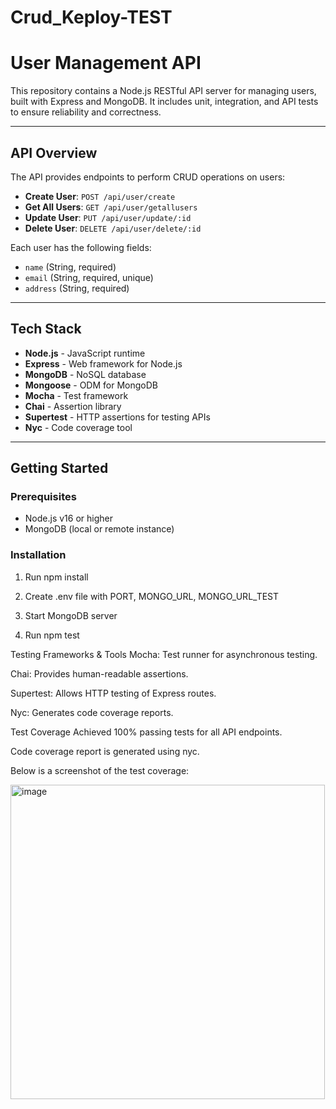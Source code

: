 # Crud_Keploy-TEST

# User Management API

This repository contains a Node.js RESTful API server for managing users, built with Express and MongoDB. It includes unit, integration, and API tests to ensure reliability and correctness.

---

## API Overview

The API provides endpoints to perform CRUD operations on users:

- **Create User**: `POST /api/user/create`
- **Get All Users**: `GET /api/user/getallusers`
- **Update User**: `PUT /api/user/update/:id`
- **Delete User**: `DELETE /api/user/delete/:id`

Each user has the following fields:

- `name` (String, required)
- `email` (String, required, unique)
- `address` (String, required)

---

## Tech Stack

- **Node.js** - JavaScript runtime
- **Express** - Web framework for Node.js
- **MongoDB** - NoSQL database
- **Mongoose** - ODM for MongoDB
- **Mocha** - Test framework
- **Chai** - Assertion library
- **Supertest** - HTTP assertions for testing APIs
- **Nyc** - Code coverage tool

---

## Getting Started

### Prerequisites

- Node.js v16 or higher
- MongoDB (local or remote instance)

### Installation

1) Run npm install

2) Create .env file with PORT, MONGO_URL, MONGO_URL_TEST

3) Start MongoDB server

4) Run npm test


Testing Frameworks & Tools
Mocha: Test runner for asynchronous testing.

Chai: Provides human-readable assertions.

Supertest: Allows HTTP testing of Express routes.

Nyc: Generates code coverage reports.

Test Coverage
Achieved 100% passing tests for all API endpoints.

Code coverage report is generated using nyc.

Below is a screenshot of the test coverage:




<img width="503" alt="image" src="https://github.com/user-attachments/assets/16c81837-fe7f-47a7-aab8-324047e48dc8" />

